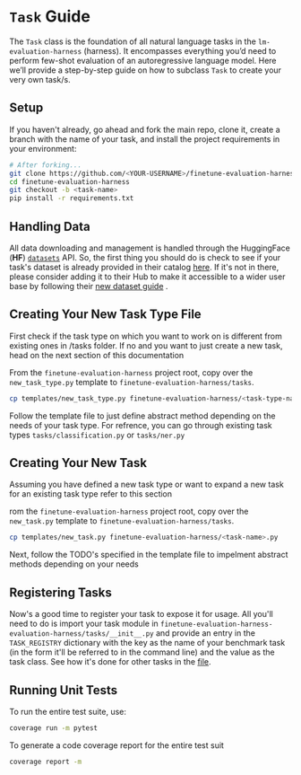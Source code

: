 # `Task` Guide

The `Task` class is the foundation of all natural language tasks in the `lm-evaluation-harness` (harness). It encompasses everything you’d need to perform few-shot evaluation of an autoregressive language model. Here we’ll provide a step-by-step guide on how to subclass `Task` to create your very own task/s.

## Setup

If you haven't already, go ahead and fork the main repo, clone it, create a branch with the name of your task, and install the project requirements in your environment:

```sh
# After forking...
git clone https://github.com/<YOUR-USERNAME>/finetune-evaluation-harness-evaluation-harness.git
cd finetune-evaluation-harness
git checkout -b <task-name>
pip install -r requirements.txt
```


## Handling Data
All data downloading and management is handled through the HuggingFace (**HF**) [`datasets`](https://github.com/huggingface/datasets) API. So, the first thing you should do is check to see if your task's dataset is already provided in their catalog [here](https://huggingface.co/datasets). If it's not in there, please consider adding it to their Hub to make it accessible to a wider user base by following their [new dataset guide](https://github.com/huggingface/datasets/blob/master/ADD_NEW_DATASET.md)
.

## Creating Your New Task Type File

First check if the task type on which you want to work on is different from existing ones in /tasks folder. If no and you want to just create a new task, head on the
next section of this documentation

From the `finetune-evaluation-harness` project root, copy over the `new_task_type.py` template to `finetune-evaluation-harness/tasks`.

```sh
cp templates/new_task_type.py finetune-evaluation-harness/<task-type-name>.py
```

Follow the template file to just define abstract method depending on the needs of your task type. For refrence, you can go through existing task types `tasks/classification.py` or
`tasks/ner.py`

## Creating Your New Task
Assuming you have defined a new task type or want to expand a new task for an existing task type refer to this section

rom the `finetune-evaluation-harness` project root, copy over the `new_task.py` template to `finetune-evaluation-harness/tasks`.

```sh
cp templates/new_task.py finetune-evaluation-harness/<task-name>.py
```

Next, follow the TODO's specified in the template file to impelment abstract methods depending on your needs


## Registering Tasks

Now's a good time to register your task to expose it for usage. All you'll need to do is import your task module in `finetune-evaluation-harness-evaluation-harness/tasks/__init__.py` and provide an entry in the `TASK_REGISTRY`  dictionary with the key as the name of your benchmark task (in the form it'll be referred to in the command line) and the value as the task class. See how it's done for other tasks in the [file](https://github.com/malteos/finetune-evaluation-harness/blob/main/tasks/__init__.py).


## Running Unit Tests

To run the entire test suite, use:

```sh
coverage run -m pytest
```

To generate a code coverage report for the entire test suit

```sh
coverage report -m
```